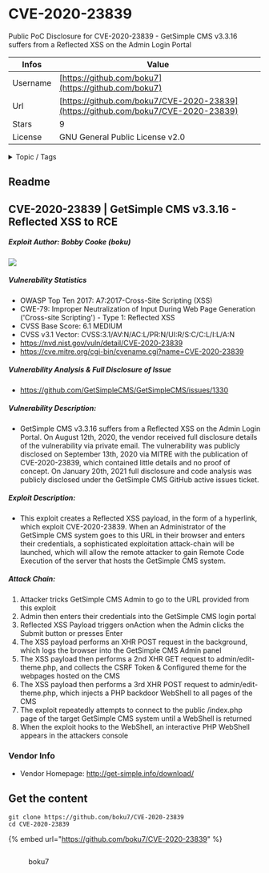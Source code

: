 # CVE-2020-23839

Public PoC Disclosure for CVE-2020-23839 -  GetSimple CMS v3.3.16 suffers from a Reflected XSS on the Admin Login Portal

| Infos    | Value                                                              |
| -------- | -------------------------------------------------------------------|
| Username | [https://github.com/boku7](https://github.com/boku7) |
| Url      | [https://github.com/boku7/CVE-2020-23839](https://github.com/boku7/CVE-2020-23839)                                               |
| Stars    | 9                                                          |
| License  | GNU General Public License v2.0                                                        |

<details>

<summary>Topic / Tags</summary>



</details>

## Readme

## CVE-2020-23839 | GetSimple CMS v3.3.16 - Reflected XSS to RCE
##### Exploit Author: Bobby Cooke (boku)
![](CVE202023839.png)
##### Vulnerability Statistics
+ OWASP Top Ten 2017: A7:2017-Cross-Site Scripting (XSS)
+ CWE-79: Improper Neutralization of Input During Web Page Generation ('Cross-site Scripting') - Type 1: Reflected XSS 
+ CVSS Base Score: 6.1 MEDIUM
+ CVSS v3.1 Vector: CVSS:3.1/AV:N/AC:L/PR:N/UI:R/S:C/C:L/I:L/A:N
+ https://nvd.nist.gov/vuln/detail/CVE-2020-23839
+ https://cve.mitre.org/cgi-bin/cvename.cgi?name=CVE-2020-23839

##### Vulnerability Analysis & Full Disclosure of Issue
+ https://github.com/GetSimpleCMS/GetSimpleCMS/issues/1330

##### Vulnerability Description:
+   GetSimple CMS v3.3.16 suffers from a Reflected XSS on the Admin Login Portal. On August 12th, 2020, the vendor received full disclosure details of the vulnerability via private email. The vulnerability was publicly disclosed on September 13th, 2020 via MITRE with the publication of CVE-2020-23839, which contained little details and no proof of concept. On January 20th, 2021 full disclosure and code analysis was publicly disclosed under the GetSimple CMS GitHub active issues ticket.
##### Exploit Description:
+   This exploit creates a Reflected XSS payload, in the form of a hyperlink,  which exploit CVE-2020-23839. When an Administrator of the GetSimple CMS system goes to this URL in their browser and enters their credentials, a sophisticated exploitation attack-chain will be launched, which will allow the remote attacker to gain Remote Code Execution of the server that hosts the GetSimple CMS system.
##### Attack Chain:
1. Attacker tricks GetSimple CMS Admin to go to the URL provided from this exploit
2. Admin then enters their credentials into the GetSimple CMS login portal
3. Reflected XSS Payload triggers onAction when the Admin clicks the Submit button or presses Enter
4. The XSS payload performs an XHR POST request in the background, which logs the browser into the GetSimple CMS Admin panel
5. The XSS payload then performs a 2nd XHR GET request to admin/edit-theme.php, and collects the CSRF Token & Configured theme for the webpages hosted on the CMS
6. The XSS payload then performs a 3rd XHR POST request to admin/edit-theme.php, which injects a PHP backdoor WebShell to all pages of the CMS
7. The exploit repeatedly attempts to connect to the public /index.php page of the target GetSimple CMS system until a WebShell is returned
8. When the exploit hooks to the WebShell, an interactive PHP WebShell appears in the attackers console

### Vendor Info
+ Vendor Homepage: http://get-simple.info/download/



## Get the content

```
git clone https://github.com/boku7/CVE-2020-23839
cd CVE-2020-23839
```

{% embed url="https://github.com/boku7/CVE-2020-23839" %}

<figure><img src="https://avatars.githubusercontent.com/u/19784872?v=4" alt=""><figcaption><p>boku7</p></figcaption></figure>
